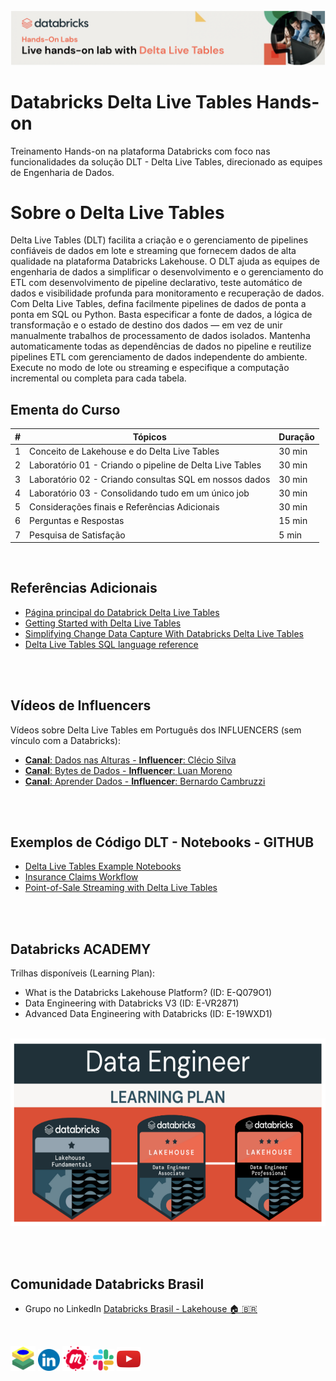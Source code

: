 
<img src="https://raw.githubusercontent.com/Databricks-BR/lab_dlt/main/images/lab_dlt.png">

# Databricks Delta Live Tables Hands-on

Treinamento Hands-on na plataforma Databricks com foco nas funcionalidades da solução DLT - Delta Live Tables, direcionado as equipes de Engenharia de Dados.

# Sobre o Delta Live Tables


Delta Live Tables (DLT) facilita a criação e o gerenciamento de pipelines confiáveis ​​de dados em lote e streaming que fornecem dados de alta qualidade na  plataforma Databricks Lakehouse. O DLT ajuda as equipes de engenharia de dados a simplificar o desenvolvimento e o gerenciamento do ETL  com desenvolvimento de pipeline declarativo, teste automático de dados e visibilidade profunda para monitoramento e recuperação de dados. </br>
Com Delta Live Tables, defina facilmente pipelines de dados de ponta a ponta em SQL ou Python. Basta especificar a fonte de dados, a lógica de transformação e o estado de destino dos dados — em vez de unir manualmente trabalhos de processamento de dados isolados. Mantenha automaticamente todas as dependências de dados no pipeline e reutilize pipelines ETL com gerenciamento de dados independente do ambiente. Execute no modo de lote ou  streaming  e especifique a computação incremental ou completa para cada tabela.

## Ementa do Curso

| # | Tópicos | Duração |
| -- | -- | -- |
| 1 | Conceito de Lakehouse e do Delta Live Tables | 30 min |
| 2 | Laboratório 01 - Criando o pipeline de Delta Live Tables        | 30 min |
| 3 | Laboratório 02 - Criando consultas SQL em nossos dados      | 30 min |
| 4 | Laboratório 03 - Consolidando tudo em um único job            | 30 min |
| 5 | Considerações finais e Referências Adicionais              | 30 min |
| 6 | Perguntas e Respostas                                                              | 15 min |
| 7 | Pesquisa de Satisfação                                                             |  5 min |

</br>

## Referências Adicionais

* [Página principal do Databrick Delta Live Tables](https://www.databricks.com/product/delta-live-tables)
* [Getting Started with Delta Live Tables](https://www.databricks.com/discover/pages/getting-started-with-delta-live-tables)
* [Simplifying Change Data Capture With Databricks Delta Live Tables](https://www.databricks.com/blog/2022/04/25/simplifying-change-data-capture-with-databricks-delta-live-tables.html)
* [Delta Live Tables SQL language reference](https://docs.databricks.com/delta-live-tables/sql-ref.html)

</br></br>

## Vídeos de Influencers

Vídeos sobre Delta Live Tables em Português dos INFLUENCERS (sem vínculo com a Databricks):
</br>

* [**Canal**: Dados nas Alturas - **Influencer**: Clécio Silva](https://www.youtube.com/watch?v=OuIOQM1aKS0)
* [**Canal**: Bytes de Dados - **Influencer**: Luan Moreno](https://www.youtube.com/watch?v=dRVntX-3FF4)
* [**Canal**: Aprender Dados - **Influencer**: Bernardo Cambruzzi](https://www.youtube.com/watch?v=RwxzaT4qbCo)

</br></br>

## Exemplos de Código DLT - Notebooks - GITHUB

* [Delta Live Tables Example Notebooks](https://github.com/databricks/delta-live-tables-notebooks)
* [Insurance Claims Workflow](https://github.com/databricks-industry-solutions/dlt-insurance-claims)
* [Point-of-Sale Streaming with Delta Live Tables](https://github.com/databricks-industry-solutions/pos-dlt/tree/main)

</br></br>

## Databricks ACADEMY

Trilhas disponíveis (Learning Plan):
* What is the Databricks Lakehouse Platform? (ID: E-Q079O1)
* Data Engineering with Databricks V3 (ID: E-VR2871)
* Advanced Data Engineering with Databricks (ID: E-19WXD1)
</br></br>
<img src="https://raw.githubusercontent.com/Databricks-BR/lab_dlt/main/images/trilhas_academy.png" style="height: 300px;">  

</br></br>

## Comunidade Databricks Brasil

- Grupo no LinkedIn [Databricks Brasil - Lakehouse 🏠 🇧🇷](https://www.linkedin.com/groups/14100135)

</br>

   <a href="https://github.com/Databricks-BR"><img src="https://raw.githubusercontent.com/Databricks-BR/Databricks-BR/main/images/databricks-br.png" style="width: 40px; height: 40px;"></a>  <a href="https://www.linkedin.com/groups/14100135"><img src="https://raw.githubusercontent.com/Databricks-BR/Databricks-BR/main/images/icon_linkedin.png" style="width: 35px; height: 35px;"></a>  <a href="https://www.meetup.com/pt-BR/databricks-brasil-oficial"><img src="https://raw.githubusercontent.com/Databricks-BR/Databricks-BR/main/images/icon_meetup.png" style="height: 40px;"></a>  <a href="https://bit.ly/databricks-slack-br"><img src="https://raw.githubusercontent.com/Databricks-BR/Databricks-BR/main/images/icon_slack.png" style="width: 35px; height: 35px;"></a>  <a href="https://www.youtube.com/channel/UCH3cq9mit-0UkTu1mTki20Q"><img src="https://raw.githubusercontent.com/Databricks-BR/Databricks-BR/main/images/icon_youtube.png" style="height: 38px;"></a>

